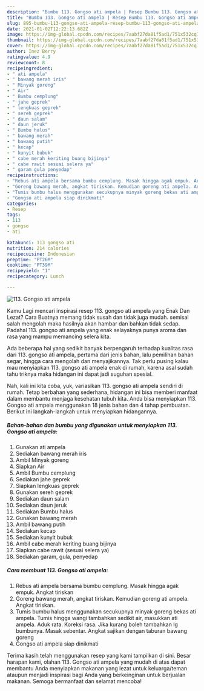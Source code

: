 ```yaml
---
description: "Bumbu 113. Gongso ati ampela | Resep Bumbu 113. Gongso ati ampela Yang Lezat Sekali"
title: "Bumbu 113. Gongso ati ampela | Resep Bumbu 113. Gongso ati ampela Yang Lezat Sekali"
slug: 895-bumbu-113-gongso-ati-ampela-resep-bumbu-113-gongso-ati-ampela-yang-lezat-sekali
date: 2021-01-02T12:22:13.682Z
image: https://img-global.cpcdn.com/recipes/7aabf27da81f5ad1/751x532cq70/113-gongso-ati-ampela-foto-resep-utama.jpg
thumbnail: https://img-global.cpcdn.com/recipes/7aabf27da81f5ad1/751x532cq70/113-gongso-ati-ampela-foto-resep-utama.jpg
cover: https://img-global.cpcdn.com/recipes/7aabf27da81f5ad1/751x532cq70/113-gongso-ati-ampela-foto-resep-utama.jpg
author: Inez Berry
ratingvalue: 4.9
reviewcount: 8
recipeingredient:
- " ati ampela"
- " bawang merah iris"
- " Minyak goreng"
- " Air"
- " Bumbu cemplung"
- " jahe geprek"
- " lengkuas geprek"
- " sereh geprek"
- " daun salam"
- " daun jeruk"
- " Bumbu halus"
- " bawang merah"
- " bawang putih"
- " kecap"
- " kunyit bubuk"
- " cabe merah keriting buang bijinya"
- " cabe rawit sesuai selera ya"
- " garam gula penyedap"
recipeinstructions:
- "Rebus ati ampela bersama bumbu cemplung. Masak hingga agak empuk. Angkat tiriskan"
- "Goreng bawang merah, angkat tiriskan. Kemudian goreng ati ampela. Angkat tiriskan."
- "Tumis bumbu halus menggunakan secukupnya minyak goreng bekas ati ampela. Tumis hingga wangi tambahkan sedikit air, masukkan ati ampela. Aduk rata. Koreksi rasa. Jika kurang boleh tambahkan lg bumbunya. Masak sebentar. Angkat sajikan dengan taburan bawang goreng"
- "Gongso ati ampela siap dinikmati"
categories:
- Resep
tags:
- 113
- gongso
- ati

katakunci: 113 gongso ati 
nutrition: 214 calories
recipecuisine: Indonesian
preptime: "PT26M"
cooktime: "PT39M"
recipeyield: "1"
recipecategory: Lunch

---
```



![113. Gongso ati ampela](https://img-global.cpcdn.com/recipes/7aabf27da81f5ad1/751x532cq70/113-gongso-ati-ampela-foto-resep-utama.jpg)

Kamu Lagi mencari inspirasi resep 113. gongso ati ampela yang Enak Dan Lezat? Cara Buatnya memang tidak susah dan tidak juga mudah. semisal salah mengolah maka hasilnya akan hambar dan bahkan tidak sedap. Padahal 113. gongso ati ampela yang enak selayaknya punya aroma dan rasa yang mampu memancing selera kita.

Ada beberapa hal yang sedikit banyak berpengaruh terhadap kualitas rasa dari 113. gongso ati ampela, pertama dari jenis bahan, lalu pemilihan bahan segar, hingga cara mengolah dan menyajikannya. Tak perlu pusing kalau mau menyiapkan 113. gongso ati ampela enak di rumah, karena asal sudah tahu triknya maka hidangan ini dapat jadi suguhan spesial.




Nah, kali ini kita coba, yuk, variasikan 113. gongso ati ampela sendiri di rumah. Tetap berbahan yang sederhana, hidangan ini bisa memberi manfaat dalam membantu menjaga kesehatan tubuh kita. Anda bisa menyiapkan 113. Gongso ati ampela menggunakan 18 jenis bahan dan 4 tahap pembuatan. Berikut ini langkah-langkah untuk menyiapkan hidangannya.

<!--inarticleads1-->

##### Bahan-bahan dan bumbu yang digunakan untuk menyiapkan 113. Gongso ati ampela:

1. Gunakan  ati ampela
1. Sediakan  bawang merah iris
1. Ambil  Minyak goreng
1. Siapkan  Air
1. Ambil  Bumbu cemplung
1. Sediakan  jahe geprek
1. Siapkan  lengkuas geprek
1. Gunakan  sereh geprek
1. Sediakan  daun salam
1. Sediakan  daun jeruk
1. Sediakan  Bumbu halus
1. Gunakan  bawang merah
1. Ambil  bawang putih
1. Sediakan  kecap
1. Sediakan  kunyit bubuk
1. Ambil  cabe merah keriting buang bijinya
1. Siapkan  cabe rawit (sesuai selera ya)
1. Sediakan  garam, gula, penyedap




<!--inarticleads2-->

##### Cara membuat 113. Gongso ati ampela:

1. Rebus ati ampela bersama bumbu cemplung. Masak hingga agak empuk. Angkat tiriskan
1. Goreng bawang merah, angkat tiriskan. Kemudian goreng ati ampela. Angkat tiriskan.
1. Tumis bumbu halus menggunakan secukupnya minyak goreng bekas ati ampela. Tumis hingga wangi tambahkan sedikit air, masukkan ati ampela. Aduk rata. Koreksi rasa. Jika kurang boleh tambahkan lg bumbunya. Masak sebentar. Angkat sajikan dengan taburan bawang goreng
1. Gongso ati ampela siap dinikmati




Terima kasih telah menggunakan resep yang kami tampilkan di sini. Besar harapan kami, olahan 113. Gongso ati ampela yang mudah di atas dapat membantu Anda menyiapkan makanan yang lezat untuk keluarga/teman ataupun menjadi inspirasi bagi Anda yang berkeinginan untuk berjualan makanan. Semoga bermanfaat dan selamat mencoba!
